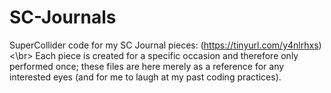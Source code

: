 # SC-Journals
SuperCollider code for my SC Journal pieces: (https://tinyurl.com/y4nlrhxs)<\br>
Each piece is created for a specific occasion and therefore only performed once; these files are here merely as a reference for any interested eyes (and for me to laugh at my past coding practices).

